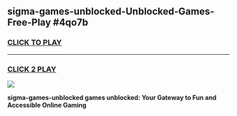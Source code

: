 
## sigma-games-unblocked-Unblocked-Games-Free-Play #4qo7b
<h3>
<a href="https://us.freeplayer.one?title=sigma-games-unblocked&ref=9M">CLICK TO PLAY</a></h3>
<hr>

<h3>
<a href="https://us.freeplayer.one?title=sigma-games-unblocked&ref=9M">CLICK 2 PLAY</a>
  
</h3>

<a href="https://us.freeplayer.one?title=sigma-games-unblocked&ref=9M"><img src="https://clearcache.store/games.png"></a>


**sigma-games-unblocked games unblocked: Your Gateway to Fun and Accessible Online Gaming**
